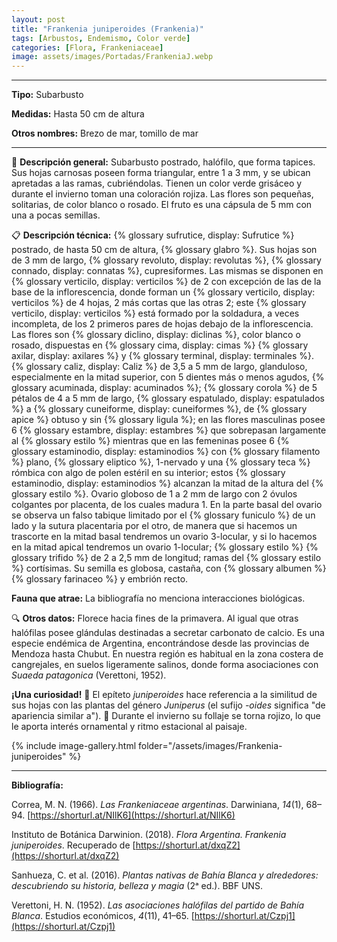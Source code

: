 ```yaml
---
layout: post
title: "Frankenia juniperoides (Frankenia)"
tags: [Arbustos, Endemismo, Color verde]
categories: [Flora, Frankeniaceae]
image: assets/images/Portadas/FrankeniaJ.webp
---
```


***

**Tipo:** Subarbusto

**Medidas:** Hasta 50 cm de altura

**Otros nombres:** Brezo de mar, tomillo de mar

***

🌱 **Descripción general:** Subarbusto postrado, halófilo, que forma tapices. Sus hojas carnosas poseen forma triangular, entre 1 a 3 mm, y se ubican apretadas a las ramas, cubriéndolas. Tienen un color verde grisáceo y durante el invierno toman una coloración rojiza. Las flores son pequeñas, solitarias, de color blanco o rosado. El fruto es una cápsula de 5 mm con una a pocas semillas.

📋 **Descripción técnica:** {% glossary sufrutice, display: Sufrutice %} postrado, de hasta 50 cm de altura, {% glossary glabro %}. Sus hojas son de 3 mm de largo, {% glossary revoluto, display: revolutas %}, {% glossary connado, display: connatas %}, cupresiformes. Las mismas se disponen en {% glossary verticilo, display: verticilos %} de 2 con excepción de las de la base de la inflorescencia, donde forman un {% glossary verticilo, display: verticilos %} de 4 hojas, 2 más cortas que las otras 2; este {% glossary verticilo, display: verticilos %} está formado por la soldadura, a veces incompleta, de los 2 primeros pares de hojas debajo de la inflorescencia. Las flores son {% glossary diclino, display: diclinas %}, color blanco o rosado, dispuestas en {% glossary cima, display: cimas %} {% glossary axilar, display: axilares %} y {% glossary terminal, display: terminales %}. {% glossary caliz, display: Caliz %} de 3,5 a 5 mm de largo, glanduloso, especialmente en la mitad superior, con 5 dientes más o menos agudos, {% glossary acuminada, display: acuminados %}; {% glossary corola %} de 5 pétalos de 4 a 5 mm de largo, {% glossary espatulado, display: espatulados %} a {% glossary cuneiforme, display: cuneiformes %}, de {% glossary apice %} obtuso y sin {% glossary ligula %}; en las flores masculinas posee 6 {% glossary estambre, display: estambres %} que sobrepasan largamente al {% glossary estilo %} mientras que en las femeninas posee 6 {% glossary estaminodio, display: estaminodios %} con {% glossary filamento %} plano, {% glossary eliptico %}, 1-nervado y una {% glossary teca %} rómbica con algo de polen estéril en su interior; estos {% glossary estaminodio, display: estaminodios %} alcanzan la mitad de la altura del {% glossary estilo %}. Ovario globoso de 1 a 2 mm de largo con 2 óvulos colgantes por placenta, de los cuales madura 1. En la parte basal del ovario se observa un falso tabique limitado por el {% glossary funiculo %} de un lado y la sutura placentaria por el otro, de manera que si hacemos un trascorte en la mitad basal tendremos un ovario 3-locular, y si lo hacemos en la mitad apical tendremos un ovario 1-locular; {% glossary estilo %} {% glossary trifido %} de 2 a 2,5 mm de longitud; ramas del {% glossary estilo %} cortísimas. Su semilla es globosa, castaña, con {% glossary albumen %} {% glossary farinaceo %} y embrión recto.

**Fauna que atrae:** La bibliografía no menciona interacciones biológicas.

🔍 **Otros datos:** Florece hacia fines de la primavera. Al igual que otras halófilas posee glándulas destinadas a secretar carbonato de calcio. Es una especie endémica de Argentina, encontrándose desde las provincias de Mendoza hasta Chubut. En nuestra región es habitual en la zona costera de cangrejales, en suelos ligeramente salinos, donde forma asociaciones con *Suaeda patagonica* (Verettoni, 1952).

**¡Una curiosidad!** 👀 El epíteto *juniperoides* hace referencia a la similitud de sus hojas con las plantas del género *Juniperus* (el sufijo *-oides* significa "de apariencia similar a").
👀 Durante el invierno su follaje se torna rojizo, lo que le aporta interés ornamental y ritmo estacional al paisaje.

 {% include image-gallery.html folder="/assets/images/Frankenia-juniperoides" %}

***

**Bibliografía:**

Correa, M. N. (1966). *Las Frankeniaceae argentinas*. Darwiniana, *14*(1), 68–94. [https://shorturl.at/NIlK6](https://shorturl.at/NIlK6)

Instituto de Botánica Darwinion. (2018). *Flora Argentina. Frankenia juniperoides*. Recuperado de [https://shorturl.at/dxqZ2](https://shorturl.at/dxqZ2)

Sanhueza, C. et al. (2016). *Plantas nativas de Bahía Blanca y alrededores: descubriendo su historia, belleza y magia* (2ᵃ ed.). BBF UNS.

Verettoni, H. N. (1952). *Las asociaciones halófilas del partido de Bahía Blanca*. Estudios económicos, *4*(11), 41–65. [https://shorturl.at/Czpj1](https://shorturl.at/Czpj1)